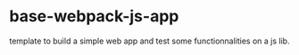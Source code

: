 # base-webpack-js-app

template to build a simple web app and test some functionnalities on a js lib.

